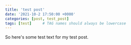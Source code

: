 ```yaml
---
title: 'test post'
date: '2021-10-2 17:50:00 +0000'
categories: [post, test_post]
tags: [test]     # TAG names should always be lowercase
---
```


So here's some test text for my test post.